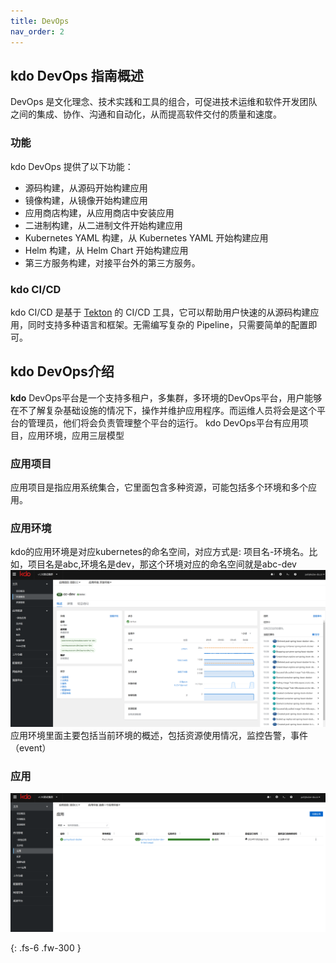```yaml
---
title: DevOps
nav_order: 2
---
```



## kdo DevOps 指南概述

DevOps 是文化理念、技术实践和工具的组合，可促进技术运维和软件开发团队之间的集成、协作、沟通和自动化，从而提高软件交付的质量和速度。

### 功能

kdo DevOps 提供了以下功能：

- 源码构建，从源码开始构建应用
- 镜像构建，从镜像开始构建应用
- 应用商店构建，从应用商店中安装应用
- 二进制构建，从二进制文件开始构建应用
- Kubernetes YAML 构建，从 Kubernetes YAML 开始构建应用
- Helm 构建，从 Helm Chart 开始构建应用
- 第三方服务构建，对接平台外的第三方服务。

### kdo CI/CD

kdo CI/CD 是基于 [Tekton](https://tekton.dev/docs/) 的 CI/CD 工具，它可以帮助用户快速的从源码构建应用，同时支持多种语言和框架。无需编写复杂的 Pipeline，只需要简单的配置即可。

## kdo DevOps介绍

**kdo** DevOps平台是一个支持多租户，多集群，多环境的DevOps平台，用户能够在不了解复杂基础设施的情况下，操作并维护应用程序。而运维人员将会是这个平台的管理员，他们将会负责管理整个平台的运行。
kdo DevOps平台有应用项目，应用环境，应用三层模型


### 应用项目

应用项目是指应用系统集合，它里面包含多种资源，可能包括多个环境和多个应用。

### 应用环境
 kdo的应用环境是对应kubernetes的命名空间，对应方式是: 项目名-环境名。比如，项目名是abc,环境名是dev，那这个环境对应的命名空间就是abc-dev
![应用环境](imgs/appEnv.png)
 应用环境里面主要包括当前环境的概述，包括资源使用情况，监控告警，事件（event）
### 应用
   
![应用概述](imgs/repository.png)

{: .fs-6 .fw-300 }